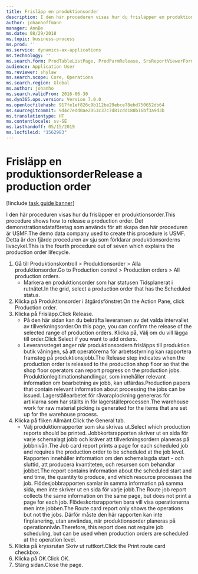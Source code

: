 ```yaml
---
title: Frisläpp en produktionsorder
description: I den här proceduren visas hur du frisläpper en produktionsorder.
author: johanhoffmann
manager: AnnBe
ms.date: 08/29/2018
ms.topic: business-process
ms.prod: ''
ms.service: dynamics-ax-applications
ms.technology: ''
ms.search.form: ProdTableListPage, ProdParmRelease, SrsReportViewerForm
audience: Application User
ms.reviewer: shylaw
ms.search.scope: Core, Operations
ms.search.region: Global
ms.author: johanho
ms.search.validFrom: 2016-06-30
ms.dyn365.ops.version: Version 7.0.0
ms.openlocfilehash: 917fe1ef826c9b112be29ebce78ebd750652db64
ms.sourcegitcommit: 9d4c7edd0ae2053c37c7d81cdd180b16bf3a9d3b
ms.translationtype: HT
ms.contentlocale: sv-SE
ms.lasthandoff: 05/15/2019
ms.locfileid: "1562983"
---
```

# <a name="release-a-production-order"></a><span data-ttu-id="6df33-103">Frisläpp en produktionsorder</span><span class="sxs-lookup"><span data-stu-id="6df33-103">Release a production order</span></span>

[!include [task guide banner](../../includes/task-guide-banner.md)]

<span data-ttu-id="6df33-104">I den här proceduren visas hur du frisläpper en produktionsorder.</span><span class="sxs-lookup"><span data-stu-id="6df33-104">This procedure shows how to release a production order.</span></span> <span data-ttu-id="6df33-105">Det demonstrationsdataföretag som används för att skapa den här proceduren är USMF.</span><span class="sxs-lookup"><span data-stu-id="6df33-105">The demo data company used to create this procedure is USMF.</span></span> <span data-ttu-id="6df33-106">Detta är den fjärde proceduren av sju som förklarar produktionsorderns livscykel.</span><span class="sxs-lookup"><span data-stu-id="6df33-106">This is the fourth procedure out of seven which explains the production order lifecycle.</span></span>

1. <span data-ttu-id="6df33-107">Gå till Produktionskontroll > Produktionsorder > Alla produktionsorder.</span><span class="sxs-lookup"><span data-stu-id="6df33-107">Go to Production control > Production orders > All production orders.</span></span>
    * <span data-ttu-id="6df33-108">Markera en produktionsorder som har statusen Tidsplanerat i rutnätet.</span><span class="sxs-lookup"><span data-stu-id="6df33-108">In the grid, select a production order that has the Scheduled status.</span></span>  
2. <span data-ttu-id="6df33-109">Klicka på Produktionsorder i åtgärdsfönstret.</span><span class="sxs-lookup"><span data-stu-id="6df33-109">On the Action Pane, click Production order.</span></span>
3. <span data-ttu-id="6df33-110">Klicka på Frisläpp.</span><span class="sxs-lookup"><span data-stu-id="6df33-110">Click Release.</span></span>
    * <span data-ttu-id="6df33-111">På den här sidan kan du bekräfta leveransen av det valda intervallet av tillverkningsorder.</span><span class="sxs-lookup"><span data-stu-id="6df33-111">On this page, you can confirm the release of the selected range of production orders.</span></span> <span data-ttu-id="6df33-112">Klicka på, Välj om du vill lägga till order.</span><span class="sxs-lookup"><span data-stu-id="6df33-112">Click Select if you want to add orders.</span></span>  
    * <span data-ttu-id="6df33-113">Leveranssteget anger när produktionsordern frisläpps till produktion butik våningen, så att operatörerna för arbetsstyrning kan rapportera framsteg på produktionsjobb.</span><span class="sxs-lookup"><span data-stu-id="6df33-113">The Release step indicates when the production order is released to the production shop floor so that the shop floor operators can report progress on the production jobs.</span></span> <span data-ttu-id="6df33-114">Produktionlegitimationshandlingar, som innehåller relevant information om bearbetning av jobb, kan utfärdas.</span><span class="sxs-lookup"><span data-stu-id="6df33-114">Production papers that contain relevant information about processing the jobs can be issued.</span></span> <span data-ttu-id="6df33-115">Lagerställearbetet för råvaraplockning genereras för artiklarna som har ställts in för lagerställeprocessen.</span><span class="sxs-lookup"><span data-stu-id="6df33-115">The warehouse work for raw material picking is generated for the items that are set up for the warehouse process.</span></span>  
4. <span data-ttu-id="6df33-116">Klicka på fliken Allmänt.</span><span class="sxs-lookup"><span data-stu-id="6df33-116">Click the General tab.</span></span>
    * <span data-ttu-id="6df33-117">Välj produktionrapporter som ska skrivas ut.</span><span class="sxs-lookup"><span data-stu-id="6df33-117">Select which production reports should be printed.</span></span> <span data-ttu-id="6df33-118">Jobbkortsrapporten skriver ut en sida för varje schemalagt jobb och kräver att tillverkningsordern planeras på jobbnivån.</span><span class="sxs-lookup"><span data-stu-id="6df33-118">The Job card report prints a page for each scheduled job and requires the production order to be scheduled at the job level.</span></span> <span data-ttu-id="6df33-119">Rapporten innehåller information om den schemalagda start - och sluttid, att producera kvantiteten, och resursen som behandlar jobbet.</span><span class="sxs-lookup"><span data-stu-id="6df33-119">The report contains information about the scheduled start and end time, the quantity to produce, and which resource processes the job.</span></span> <span data-ttu-id="6df33-120">Flödesjobbrapporten samlar in samma information på samma sida, men inte skriver ut en sida för varje jobb.</span><span class="sxs-lookup"><span data-stu-id="6df33-120">The Route job report collects the same information on the same page, but does not print a page for each job.</span></span> <span data-ttu-id="6df33-121">Flödeskortsrapporten bara vill visa operationerna men inte jobben.</span><span class="sxs-lookup"><span data-stu-id="6df33-121">The Route card report only shows the operations but not the jobs.</span></span> <span data-ttu-id="6df33-122">Därför måste den här rapporten kan inte finplanering, utan användas, när produktionsorder planeras på operationnivån.</span><span class="sxs-lookup"><span data-stu-id="6df33-122">Therefore, this report does not require job scheduling, but can be used when production orders are scheduled at the operation level.</span></span>  
5. <span data-ttu-id="6df33-123">Klicka på kryssrutan Skriv ut ruttkort.</span><span class="sxs-lookup"><span data-stu-id="6df33-123">Click the Print route card checkbox.</span></span>
6. <span data-ttu-id="6df33-124">Klicka på OK.</span><span class="sxs-lookup"><span data-stu-id="6df33-124">Click OK.</span></span>
7. <span data-ttu-id="6df33-125">Stäng sidan.</span><span class="sxs-lookup"><span data-stu-id="6df33-125">Close the page.</span></span>

